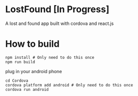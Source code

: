 # LostFound [In Progress]

A lost and found app built with cordova and react.js

# How to build

    npm install # Only need to do this once
    npm run build

plug in your android phone

    cd Cordova
    cordova platform add android # Only need to do this once
    cordova run android
